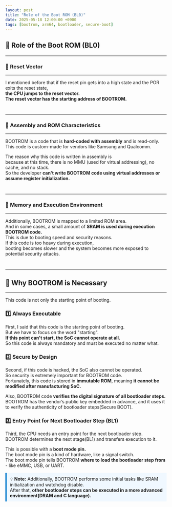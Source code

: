 ```yaml
---
layout: post
title: "Role of the Boot ROM (BL0)"
date: 2025-05-18 12:00:00 +0900
tags: [bootrom, arm64, bootloader, secure-boot]
---
```


## 🧱 Role of the Boot ROM (BL0)
<div style="margin:20px 0;"></div>

---
### 🚀 Reset Vector
---

I mentioned before that if the reset pin gets into a high state and the POR exits the reset state,  
<span class="highlight">**the CPU jumps to the reset vector.**</span>  
<span class="highlight">**The reset vector has the starting address of BOOTROM.**</span>
<div style="margin:40px 0;"></div>

---
### 🧠 Assembly and ROM Characteristics
---
BOOTROM is a code that is **hard-coded with assembly** and is read-only.  
This code is custom-made for vendors like Samsung and Qualcomm.

The reason why this code is written in assembly is  
because at this time, there is no MMU (used for virtual addressing), no cache, and no stack.  
So the developer **can't write BOOTROM code using virtual addresses or assume register initialization.**
<div style="margin:40px 0;"></div>

---
### 🧭 Memory and Execution Environment
---

Additionally, BOOTROM is mapped to a limited ROM area.  
And in some cases, a small amount of **SRAM is used during execution BOOTROM code.**  
This is due to booting speed and security reasons.  
If this code is too heavy during execution,  
booting becomes slower and the system becomes more exposed to potential security attacks.
<div style="margin:40px 0;"></div>

---
## 🎯 Why BOOTROM is Necessary
---

This code is not only the starting point of booting.
<div style="margin:20px 0;"></div>

### 1️⃣ Always Executable

First, I said that this code is the starting point of booting.  
But we have to focus on the word "starting".  
**If this point can't start, the SoC cannot operate at all.**  
So this code is always mandatory and must be executed no matter what.
<div style="margin:20px 0;"></div>

### 2️⃣ Secure by Design

Second, if this code is hacked, the SoC also cannot be operated.  
So security is extremely important for BOOTROM code.  
Fortunately, this code is stored in <span class="highlight">**immutable ROM**, meaning **it cannot be modified after manufacturing SoC.**</span>  

Also, BOOTROM code **verifies the digital signature of all bootloader steps.**  
BOOTROM has the vendor’s public key embedded in advance, and it uses it to verify the authenticity of bootloader steps(Secure BOOT).
<div style="margin:20px 0;"></div>

### 3️⃣ Entry Point for Next Bootloader Step (BL1)

Third, the CPU needs an entry point for the next bootloader step.  
BOOTROM determines the next stage(BL1) and transfers execution to it.  

This is possible with a **boot mode pin.**  
The boot mode pin is a kind of hardware, like a signal switch.  
<span class="highlight">The boot mode pin tells BOOTROM **where to load the bootloader step from**</span> - like eMMC, USB, or UART.  

<div style="background:#f0f8ff; border-left:4px solid #007acc; padding:10px; margin:15px 0;">
💡 <strong>Note:</strong> Additionally, BOOTROM performs some initial tasks like SRAM initialization and watchdog disable.<br>
After that, <strong>other bootloader steps can be executed in a more advanced environment(DRAM and C language).</strong>
</div>
